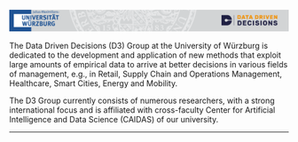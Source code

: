 ![Uni Wuerzburg - Data Driven Decisions](../assets/unilogo4c_combined.png) 

The Data Driven Decisions (D3) Group at the University of Würzburg is dedicated to the development and application of new methods that exploit large amounts of empirical data to arrive at better decisions in various fields of management, e.g., in Retail, Supply Chain and Operations Management, Healthcare, Smart Cities, Energy and Mobility.

The D3 Group currently consists of numerous researchers, with a strong international focus and is affiliated with cross-faculty Center for Artificial Intelligence and Data Science (CAIDAS) of our university.

***